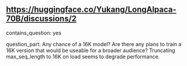 ## https://huggingface.co/Yukang/LongAlpaca-70B/discussions/2

contains_question: yes

question_part: Any chance of a 16K model?
Are there any plans to train a 16K version that would be useable for a broader audience?
Truncating max_seq_length to 16K on load seems to degrade performance.